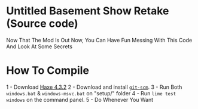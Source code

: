 # Untitled Basement Show Retake (Source code)
Now That The Mod Is Out Now, You Can Have Fun Messing With This Code And Look At Some Secrets

# How To Compile
1 - Download [Haxe 4.3.2](https://haxe.org/download/version/4.3.2/)
2 - Download and install [`git-scm`](https://git-scm.com/download/win).
3 - Run Both `windows.bat` & `windows-msvc.bat` on "setup/" folder
4 - Run `lime test windows` on the command panel.
5 - Do Whenever You Want
